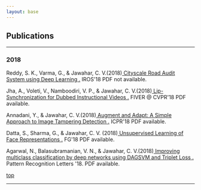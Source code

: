 ```yaml
---
layout: base
---
```

<div>
<div class="container">
    <h2>Publications </h2>
<!--
    <nav class="navbar navbar-default">
        <div class="container-fluid">
            <div class="navbar-header"><a class="navbar-brand navbar-link" href="#" target="_blank">Sort publications by</a>
                <button class="navbar-toggle collapsed" data-toggle="collapse" data-target="#navcol-2"><span class="sr-only">Toggle navigation</span><span class="icon-bar"></span><span class="icon-bar"></span><span class="icon-bar"></span></button>
            </div>
            <div class="collapse navbar-collapse" id="navcol-2">
                <ul class="nav navbar-nav">

                    <li class="active" role="presentation"><a href="publications.html">Year </a></li>
                    <li role="presentation"><a href="pubtopic.html">Topic </a></li>
                    <li role="presentation"><a href="pubauthor.html">Author </a></li>
                </ul>

            </div>

        </div>

    </nav>
-->
    
<!--
    <p class="textabstract">Choose a year:
<a href="#2018">2018</a>
- <a href="#2017">2017</a>
- <a href="#2016">2016</a>
- <a href="#2015">2015</a>
- <a href="#2014">2014</a>
- <a href="#2013">2013</a>
- <a href="#2012">2012</a>
- <a href="#2011">2011</a>
- <a href="#2010">2010</a>
- <a href="#2009">2009</a>
- <a href="#2008">2008</a>
- <a href="#2007">2007</a>
- <a href="#2006">2006</a>
- <a href="#2005">2005</a>

</p> 

-->
<hr> 
<h3><a name="2018"></a>2018</h3>
<p class="textabstract">Reddy, S. K., Varma, G., & Jawahar, C. V.(2018)<a href="assets/publications/sudhir.pdf"> Cityscale Road Audit System using Deep Learning .</a> IROS'18 <span class="text-muted">PDF not available.</span></p>
<p class="textabstract">Jha, A., Voleti, V., Namboodiri, V. P., & Jawahar, C. V.(2018)<a href="assets/publications/vikram.pdf"> Lip-Synchronization for Dubbed Instructional Videos .</a> FIVER @ CVPR'18 <span class="text-muted">PDF available.</span></p>
<p class="textabstract">Annadani, Y., & Jawahar, C. V.(2018)<a href="assets/publications/yashas.pdf"> Augment and Adapt: A Simple Approach to Image Tampering Detection .</a> ICPR'18 <span class="text-muted">PDF available.</span></p>
<p class="textabstract">Datta, S., Sharma, G., & Jawahar, C. V. (2018)<a href="assets/publications/samyak.pdf"> Unsupervised Learning of Face Representations .</a> FG'18 <span class="text-muted">PDF available.</span></p>
<p class="textabstract">Agarwal, N., Balasubramanian, V. N., & Jawahar, C. V.(2018)<a href="assets/publications/nakul.pdf "> Improving multiclass classification by deep networks using DAGSVM and Triplet Loss .</a> Pattern Recognition Letters '18. <span class="text-muted">PDF available.</span></p>
<p class="textabstract"><a href="#top">top</a></p>

<!-- <hr> 
<h3><a name="2017"></a>2017</h3>
<p class="textabstract">Burton, N.O., Furuta, T., Webster, A.K., Kaplan, R.E., Baugh, L.R., Arur, S., Horvitz, H.R. (2017)<a href="assets/publications/burton2017.pdf"> Insulin-like signalling to the maternal germline controls progeny response to osmotic stress.</a> Nat Cell Biol 19(3):252-257. <span class="text-muted">PDF available.</span></p>
<p class="textabstract">Driscoll, K., Stanfield, G.M., Droste, R., Horvitz, H.R. (2017)<a href="assets/publications/driscoll2017.pdf "> Presumptive TRP channel CED-11 promotes cell volume decrease and facilitates degradation of apoptotic cells in <i>Caenorhabditis elegans</i>.</a> PNAS 15;114(33):8806-8811. <span class="text-muted">PDF available.</span></p>
<p class="textabstract">Luo, S. and Horvitz, H.R. (2017)<a href="assets/publications/luo2017.pdf "> The CDK8 Complex and Proneural Proteins Together Drive Neurogenesis from a Mesodermal Lineage.</a> Curr Biol. 6;27(5):661-672. <span class="text-muted">PDF available.</span></p>
<p class="textabstract"><a href="#top">top</a></p>

<hr> 
<h3><a name="2016"></a>2016</h3>
<p class="textabstract">Johnsen, H.L. and Horvitz, H.R. (2016)<a href="assets/publications/johnsen2016.pdf"> Both the apoptotic suicide pathway and phagocytosis are required for a programmed cell death in <i>Caenorhabditis elegans</i>.</a> BMC Biology 14:39. <span class="text-muted">PDF available.</span></p>
<p class="textabstract">Paquin, N., Murata, Y., Froehlich, A., Omura, D.T., Ailion, M., Pender, C.L., Constantine-Paton, M., and Horvitz, H.R. (2016)<a href="assets/publications/paquin2016.pdf"> The Conserved VPS-50 Protein Functions in Dense-Core Vesicle Maturation and Acidification and Controls Animal Behavior.</a> Current Biology 26, 862-871. <span class="text-muted">PDF available.</span></p>
<p class="textabstract"><a href="#top">top</a></p>

<hr> 
<h3><a name="2015"></a>2015</h3>
<p class="textabstract">Bhatla, N. and Horvitz, H.R. (2015)<a href="assets/publications/bhatla2015.pdf"> Light and hydrogen peroxide inhibit <i>C. elegans</i> feeding through gustatory receptor orthologs and pharyngeal neurons.</a> Neuron 85, 804-818. <span class="text-muted">PDF available.</span></p>
<p class="textabstract">Bhatla, N., Droste, R., Sando, S.R., Huang, A. and Horvitz, H.R. (2015)<a href="assets/publications/bhatla2015b.pdf"> Distinct Neural Circuits Control Rhythm Inhibition and Spitting by the Myogenic Pharynx of <i>C. elegans</i>.</a> Current Biology 25, 2075-2089. <span class="text-muted">PDF available.</span></p>
<p class="textabstract">Ma D.K., Li, Z., Lu, A.Y., Sun, F., Chen, S., Rothe, M., Menzel, R., Sun, F. and Horvitz, H.R. (2015)<a href="assets/publications/ma2015.pdf"> Acyl-CoA Dehydrogenase Drives Heat Adaptation by Sequestering Fatty Acids.</a> Cell 161, 1152-1163. <span class="text-muted">PDF available.</span></p>
<p class="textabstract">Peters, O.M., Cabrera, G.T., Tran, H., Gendron, T.F., McKeon, J.E., Metterville, J., Weiss, A., Wightman, N., Salameh, J., Kim, J., Sun, H., Boylan, K.B., Dickson, D., Kennedy, Z., Lin, Z., Zhang, Y.-J., Daughrity, L., Jung, C., Gao, F.-B., Sapp, P.C., Horvitz, H.R., Bosco, D.A., Brown, S.P., de Jong, P., Petrucelli, L., Mueller, C. and Brown, R.H. (2015)<a href="assets/publications/peters2015.pdf"> Human <i>C9ORF72</i> Hexanucleotide Expansion Reproduces RNA Foci and Dipeptide Repeat Proteins but Not Neurodegeneration in BAC Transgenic Mice.</a> Neuron 88, 902-909. <span class="text-muted">PDF available.</span></p>
<p class="textabstract"><a href="#top">top</a></p>

<hr> 
<h3><a name="2014"></a>2014</h3>
<p class="textabstract">Hirose, T. and Horvitz, H.R. (2014)<a href="assets/publications/hirose2014.pdf"> The Translational Regulators GCN-1 and ABCF-3 Act Together to Promote Apoptosis in <i>C. elegans</i>.</a> PLoS Genet. Aug 7;10(8):e1004512. <span class="text-muted">PDF available.</span></p>
<p class="textabstract">Rawson, R.L., Yam, L., Weimer, R.M., Bend, E.G., Hartwieg, E., Horvitz, H.R., Clark, S.G. and Jorgensen, E.M. (2014)<a href="assets/publications/rawson2014.pdf"> Axons degenerate in the absence of mitochondria in <i>C. elegans</i>.</a> Curr Biol. Mar 31;24(7):760-5. <span class="text-muted">PDF available.</span></p>
<p class="textabstract">de la Cruz, I.P., Ma, L. and Horvitz, H.R. (2014)<a href="assets/publications/delaCruz2014.pdf"> The <i>Caenorhabditis elegans</i> iodotyrosine deiodinase ortholog SUP-18 functions through a conserved channel SC-Box to regulate the muscle two-pozre domain potassium channel SUP-9.</a> PLoS Genet. Feb 20;10(2):e1004175. <span class="text-muted">PDF available.</span></p>
<p class="textabstract"><a href="#top">top</a></p>

<hr> 
<h3><a name="2013"></a>2013</h3>
<p class="textabstract">Denning, D., Hatch, V., Horvitz (2013)<a href="assets/publications/denning2013.pdf"> Both the caspase CSP-1 and a caspase-independent pathway promote programmed cell death in parallel to the canonical pathway for apoptosis in <i>C. elegans.</i></a> PLoS Genet. 9(3):e1003341. <span class="text-muted">PDF available.</span></p>
<p class="textabstract">Hirose, T. and Horvitz, H.R. (2013)<a href="assets/publications/hirose2013.pdf"> An Sp1 transcription factor coordinates caspase-dependent and -independent apoptotic pathways.</a> Nature 500, 354-358. <span class="text-muted">PDF available.</span></p>
<p class="textabstract">Ma, D.K., Rothe, M., Zheng, S., Bhatla, N., Pender, C., Menzel, R. and Horvitz, H.R. (2013)<a href="assets/publications/ma2013.pdf"> Cytochrome P450 drives a HIF-regulated behavioral response to reoxygenation by <i>C. elegans</i>.</a> Science 341, 554-558. <span class="text-muted">PDF available.</span></p>
<p class="textabstract">Suzuki, J., Denning, D., Imanishi, E., Horvitz, H.R. and Nagata, S. (2013)<a href="assets/publications/suzuki2013.pdf"> Xk-related protein 8 and CED-8 promote phosphatidylserine exposure in apoptotic cells.</a> Science 341, 403-406. <span class="text-muted">PDF available.</span></p>
<p class="textabstract"><a href="#top">top</a></p>

<hr> 
<h3><a name="2012"></a>2012</h3>
<p class="textabstract">Anderson, C., Zhou, S., Sawin, E., Horvitz, H.R., Hurwitz M.E. (2012)<a href="assets/publications/anderson2012.pdf"> SLI-1 Cbl inhibits the engulfment of apoptotic cells in <i>C. elegans</i> through a ligase-independent function</a> PLoS Genet. 8(12):e1003115. <span class="text-muted">PDF available.</span></p>
<p class="textabstract">Boulias K and Horvitz H.R. (2012)<a href="assets/publications/boulias2012.pdf"> The <i>C. elegans</i> MicroRNA <i>mir-71</i> Acts in Neurons to Promote Germline-Mediated Longevity through Regulation of DAF-16/FOXO.</a> Cell Metab. 15, 439-50. <span class="text-muted">PDF available.</span></p>
<p class="textabstract">Denning, D., Hatch, V. and Horvitz, H.R. (2012)<a href="assets/publications/denning2012.pdf"> Programmed elimination of cells by caspase-independent cell extrusion in <i>C. elegans</i>.</a> Nature 488, 226-230. <span class="text-muted">PDF available.</span></p>
<p class="textabstract">Emtage, L., Aziz-Zaman, S., Padovan-Merhar, O., Horvitz, H.R., Fang-Yen, C. and Ringstad, N. (2012)<a href="assets/publications/emtage2012.pdf"> IRK-1 potassium channels mediate peptidergic inhibition of <i>Caenorhabditis elegans</i> serotonin neurons via a dedicated Go signaling pathway.</a> J. Neuroscience 32, 16285-16295. <span class="text-muted">PDF available.</span></p>
<p class="textabstract">Gurel, G., Gustafson, M., Pepper, J., Horvitz, H.R. and Koelle, M. (2012)<a href="assets/publications/gurel2012.pdf"> Receptors and other signaling proteins required for serotonin control of locomotion in <i>C. elegans.</i></a> Genetics, Sept. 28, 112.142125 <span class="text-muted">PDF available.</span></p>
<p class="textabstract">Klees, E. and Horvitz, H.R. (2012) <span class="text-primary">Biomedical Consulting Agreements -- The Good, the Bad and the Ugly. </span>Science Careers, Oct. 12, 10.1126/science.caredit.a1200114.</p>
<p class="textabstract">Klees, E. and Horvitz, H.R. (2012) <span class="text-primary">Biomedical Consulting Agreements: A Guide for Academics. </span>The MIT Press.</p>
<p class="textabstract">Ma, D.K., Vozdek, R., Bhatla, N. and Horvitz, H.R. (2012)<a href="assets/publications/ma2012.pdf"> CYSL-1 Interacts with the O2-sensing Hydroxylase EGL-9 to Promote H2S-modulated Hypoxia-induced Behavioral Plasticity in <i>C. elegans</i>.</a> Neuron 73, 925-40. <span class="text-muted">PDF available.</span></p>
<p class="textabstract">Ma, L., Gau, X., Luo, J., Huang, L., Teng, Y. and Horvitz, H.R. (2012)<a href="assets/publications/lma2012.pdf"> <i>Caenorhabditis elegans</i> gene <i> mfap-1</i>  encodes a nuclear protein that affects alternative splicing.</a> PLoS Genetics, 8(7):e1002827. <span class="text-muted">PDF available.</span></p>
<p class="textabstract">Omura, D., Clark, D., Samuel, A. and Horvitz, H.R. (2012)<a href="assets/publications/omura2012.pdf"> Dopamine signalling is essential for precise rates of locomotion by <i>C. elegans</i>.</a> PLoS One 7(6):e38649. <span class="text-muted">PDF available.</span></p>
<p class="textabstract"><a href="#top">top</a></p>

<hr> 
<h3><a name="2011"></a>2011</h3>
<p class="textabstract">Davison, E., Saffer, A., Huang, L., DeModena, J., Sternberg, P. and Horvitz, H.R. (2011)<a href="assets/publications/davison2011.pdf"> The LIN-15A and LIN-56 transcriptional regulators interact to negatively regulate EGF/Ras signaling in <i>Caenorhabditis elegans</i> vulval cell-fate determination.</a> Genetics 187, 803-815. <span class="text-muted">PDF available.</span></p>
<p class="textabstract">Galvin, B., Denning, D. and Horvitz, H.R. (2011)<a href="assets/publications/galvin2011.pdf"> SPK-1, an SR protein kinase, inhibits programmed cell death in <i>C. elegans</i>.</a> PNAS 108, 1998-2003. <span class="text-muted">PDF available.</span></p>
<p class="textabstract">Hallem, E., Spencer, W.C., McWhirter, R., Zeller, G., Henz, S., Ratsch, G., Miller, D., Horvitz, H.R., Sternberg, P. and Ringstad, N. (2011)<a href="assets/publications/hallem2011.pdf"> A receptor-type guanylate cyclase is required for carbon dioxide sensation by <i>C. elegans</i>.</a> PNAS 108, 254-259. <span class="text-muted">PDF available.</span></p>
<p class="textabstract">Harris, D. and Horvitz, H.R. (2011)<a href="assets/publications/harris2011.pdf"> MAB-10/NAB acts with LIN-29/EGR to regulate terminal differentiation and the transition from larva to adult in <i>C. elegans</i>.</a> Development 138, 4051-4062. <span class="text-muted">PDF available.</span></p>
<p class="textabstract">Korzelius, J., The, I., Ruijtenberg, S., Portegijs, V., Xu, H., Horvitz, H.R. and S. van den Heuvel. (2011)<a href="assets/publications/korzelius2011.pdf"> <i>C. elegans</i> MCM-4 is a general replication and checkpoint component with an epidermis-specific requirement for growth and viability.</a> Devel. Biol. 350, 358-369. <span class="text-muted">PDF available.</span></p>
<p class="textabstract">Ma, L., Tan, Z., Teng, Y., Hoersch, S. and Horvitz, H.R. (2011)<a href="assets/publications/ma2011.pdf"> <i>In vivo</i> effects on intron retention and exon skipping by the U2AF large subunit and SF1/BBP in the nematode <i>Canenorhabditis elegans</i>.</a> RNA 17, 2201-11. <span class="text-muted">PDF available.</span></p>
<p class="textabstract">Nakano, S., Stillman, B. and Horvitz, H.R. (2011)<a href="assets/publications/nakano2011.pdf"> Replication-coupled chromatin assembly generates a bilateral asymmetry.</a> Cell 147, 1525-36. <span class="text-muted">PDF available.</span></p>
<p class="textabstract">Saffer, A., Kim, D.H., van Oudenaarden, A. and Horvitz, H.R. (2011)<a href="assets/publications/saffer2011.pdf"> The <i>C. elegans</i> synthetic multivulva genes prevent Ras activation by tightly repressing global ectopic expression of <i>lin-3</i> EGF.</a> PLoS Genet. 7, e1002418. <span class="text-muted">PDF available.</span></p>
<p class="textabstract">Tabuchi, T., Deplancke, B., Osato, N., Zhu, L., Barrasa, I., Harrison, M., Horvitz, H.R., Walhout, A. and Hagstrom, K. (2011)<a href="assets/publications/tabuchi2011.pdf"> Chromosome-biased binding and gene regulation by the <i>Caenorhabditis elegans</i> DRM complex.</a> PLoS Genetics 7, e1002074. <span class="text-muted">PDF available.</span></p>
<p class="textabstract"><a href="#top">top</a></p>

<hr> 
<h3><a name="2010"></a>2010</h3>
<p class="textabstract">Alvarez-Saavedra, E. and Horvitz, H.R. (2010)<a href="assets/publications/alvarez2010.pdf"> Many families of <i>Caenorhabditis elegans</i> microRNAs are not essential for development and viability.</a> Current Biology 20, 367-373 <span class="text-muted">PDF available.</span></p>
<p class="textabstract">Berdichevsky, A., Nedelcu, S., Boulias, K., Bishop, N., Guarente, L. and Horvitz, H.R. (2010)<a href="assets/publications/berdichevsky2010.pdf"> 3-ketoacyl thiolase delays aging in <i>C. elegans</i> and is required for metabolic changes and longevity mediated by <i>sir-2.1</i>.</a> PNAS 107, 18927-18932. <span class="text-muted">PDF available.</span></p>
<p class="textabstract">Hirose, T., Galvin, B. and Horvitz, H.R. (2010)<a href="assets/publications/hirose2010.pdf"> Six and Eya promote apoptosis through direct transcriptional activation of the pro-apoptotic BH3-only gene <i>egl-1</i> in <i>C. elegans</i>.</a> PNAS 107, 15479-15484. <span class="text-muted">PDF available.</span></p>
<p class="textabstract">Nakano, S., Ellis, R. and Horvitz, H.R. (2010)<a href="assets/publications/nakano2010.pdf"> <i>Otx</i>-dependent expression of proneural bHLH genes establishes a nervous system bilateral asymmetry.</a> Develop. 137, 4017-4027. <span class="text-muted">PDF available.</span></p>
<p class="textabstract"><a href="#top">top</a></p>

<hr> 
<h3><a name="2009"></a>2009</h3>
<p class="textabstract">Hurwitz M.E., Vanderzalm P.J., Bloom L., Goldman J., Garriga G., Horvitz H.R. (2009)<a href="assets/publications/hurwitz2009.pdf"> Abl kinase inhibits the engulfment of apoptotic cells in <i>Caenorhabditis elegans</i>.</a> PLoS Biol. 2009 Apr 28;7(4). <span class="text-muted">PDF available.</span></p>
<p class="textabstract">Jospin, M., Qi, Y., Stawicki, T., Boulin, T., Schuske, K., Horvitz, H.R., Bessereau, J.-L., Jorgensen, E. and Jin, Y. (2009)<a href="assets/publications/jopsin2009.pdf"> A neuronal acetylcholine receptor regulates the balance of muscle excitation and inhibition in <i>Caenorhabditis elegans</i>.</a> PLoS Biology 7, e1000265. <span class="text-muted">PDF available.</span></p>
<p class="textabstract">Kwiatkowski T., Jr., Bosco, D., LeClerc, A., Tamrazian, E.,Van den Berg, C., Russ, C., Davis, A., Gilchrist, J., Kasarskis, E., Munsat, T., Rouleau, G., Hosler, B., Cortelli, P., de Jong, P., Yoshinaga, Haines, J., Pericak-Vance, M., Yan, J., Siddique, T., McKenna-Yasek, D., Sapp, P., Horvitz, H.R., Landers, J. and Brown, R., Jr. (2009)<a href="assets/publications/kwiatkowski2009.pdf"> Mutations in the FUS/TLS gene on chromosome cause familial amyotrophic lateral sclerosis.</a> Science 323, 1205-1208 <span class="text-muted">PDF available.</span></p>
<p class="textabstract">Landers, J., Melki, J., Meininger, V., Glass, H., Van den Berg, L., van Es, M., Sapp, P., van Vught, P., McKenna-Yasek, D., Blauw, H., Cho, T.-J., Polak, M., Shi, L., Wills, A.-M., Broom, W., Ticozzi, N., Ozoguz, A., Rodriquez, I., Veldink, J., Ivinson, A., Saris, C., Hosler, B., Barnes-Nessa, A., Couture, N., Wokke, J., Kwiatkowski, T., Ophoff, R., Cronin, S., Hardiman, O., Diekstra, F., Leigh, P., Shaw, C., Simpson, C., Hansen, V., Powell, J., Corcia, P., Salachas, F., Heath, S., Galen, P., Georges, F., Horvitz, H.R., Lathrop, M., Purcell, S., Al-Chalabi, Al and Brown, R. (2009)<a href="assets/publications/landers2009.pdf"> Reduced expression of the kinesin-associated protein 3 (KIFAP3) gene increases survival in sporadic amyotrophic lateral sclerosis.</a> PNAS 106, 9004-9009. <span class="text-muted">PDF available.</span></p>
<p class="textabstract">Ma, L., Horvitz H.R. (2009)<a href="assets/publications/ma2009.pdf"> Mutations in the <i>Caenorhabditis elegans</i> U2AF large subunit UAF-1 alter the choice of a 3' splice site in vivo.</a> PLoS Genet. 2009 Nov;5(11). <span class="text-muted">PDF available.</span></p>
<p class="textabstract">Ringstad N., Abe N., Horvitz H.R. (2009)<a href="assets/publications/ringstad2009.pdf"> Ligand-gated chloride channels are receptors for biogenic amines in <i>C. elegans</i>.</a> Science. 2009 Jul 3;325(5936):96-100. <span class="text-muted">PDF available.</span></p>
<p class="textabstract">Simpson, C., Lemmens, R., Broom, W., Hansen, V., Landers, J., Sapp, P., Van Den Bosch, L., Knight, J., Neale, B., Tripathi, V., Shah, M., Turner, M., Proitsi, P., Van Hoecke, A., Carmeliet, P., Horvitz, H.R., Leigh, N., Shaw, C., Sham, P., Powell, J., Brown, R., Robberecht, W. and Al-Chalabi, A. (2009)<a href="assets/publications/simpson2009.pdf"> Variants of the elongator protein 3 (ELP3) gene are associated with motor neuron degeneration.</a> Human Molec. Genetics 18, 472-481. <span class="text-muted">PDF available.</span></p>
<p class="textabstract">Vanderzalm P.J., Pandey A., Hurwitz M.E., Bloom L., Horvitz H.R., Garriga G. (2009)<a href="assets/publications/vanderzalm2009.pdf"> <i>C. elegans</i> CARMIL negatively regulates UNC-73/Trio function during neuronal development.</a> Development. 2009 Apr;136(7):1201-10. <span class="text-muted">PDF available.</span></p>
<p class="textabstract">Yu H., Seah A., Herman M.A., Ferguson E.L., Horvitz H.R., Sternberg P.W. (2009)<a href="assets/publications/yu2009.pdf"> Wnt and EGF pathways act together to induce <i>C. elegans</i> male hook development.</a> Dev Biol. 2009 Mar 15;327(2):419-32. <span class="text-muted">PDF available.</span></p>
<p class="textabstract"><a href="#top">top</a></p>

<hr> 
<h3><a name="2008"></a>2008</h3>
<p class="textabstract">Andersen, E.C., Saffer, A.M. and Horvitz, H.R. (2008)<a href="assets/publications/andersen2008.pdf"> Multiple levels of redundant processes inhibit <i>Caenorhabditis elegans</i> vulval cell fates.</a> Genetics 179(4): 2001-12. <span class="text-muted">PDF available.</span></p>
<p class="textabstract">Choi, P., Zakhary, L., Choi, W.-Y., Caron, S., Alvarez-Saavedra, E., Miska, E., McManus, M., Harfe, B., Giraldez, A., Horvitz, H.R., Schier, A. and Dulac, C. (2008)<a href="assets/publications/choi2008.pdf"> Members of the miRNA-200 family regulate olfactory neurogenesis.</a> Neuron. 57, 41-55. <span class="text-muted">PDF available.</span></p>
<p class="textabstract">Galvin, B.D., Kim S. and Horvitz H.R. (2008)<a href="assets/publications/galvin2008.pdf"> <i>Caenorhabditis elegans</i> genes required for the engulfment of apoptotic corpses function in the cytotoxic cell deaths induced by mutations in <i>lin-24</i> and <i>lin-33</i>.</a> Genetics 179(1):403-17. <span class="text-muted">PDF available.</span></p>
<p class="textabstract">Ringstad, N and Horvitz, H.R. (2008)<a href="assets/publications/ringstad2008.pdf"> FMRFamide neuropeptides and acetylcholine synergistically inhibit egg-laying by <i>C. elegans</i>.</a> Nat. Neurosci. 11(10): 1168-76. <span class="text-muted">PDF available.</span></p>
<p class="textabstract"><a href="#top">top</a></p> -->

<hr> 

<!--<p class="textabstract"><a href="#top">top</a></p>-->

</div>
</div>
